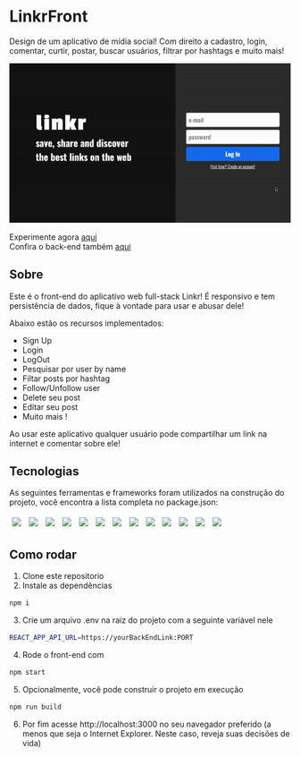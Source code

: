 # LinkrFront

Design de um aplicativo de mídia social! Com direito a cadastro, login, comentar, curtir, postar, buscar usuários, filtrar por hashtags e muito mais!

<img src="./src/styles/gif.gif" />

Experimente agora [aqui](https://linkr-iota.vercel.app) <br/>
Confira o back-end também [aqui](https://github.com/taisoliva/linkrAPI)

## Sobre

Este é o front-end do aplicativo web full-stack Linkr! É responsivo e tem persistência de dados, fique à vontade para usar e abusar dele!

Abaixo estão os recursos implementados:

- Sign Up
- Login
- LogOut
- Pesquisar por user by name
- Filtar posts por hashtag
- Follow/Unfollow user
- Delete seu post
- Editar seu post
- Muito mais !
  
Ao usar este aplicativo qualquer usuário pode compartilhar um link na internet e comentar sobre ele!

## Tecnologias
As seguintes ferramentas e frameworks foram utilizados na construção do projeto, você encontra a lista completa no package.json:<br>
<p>
  <img style='margin: 5px;' src='https://img.shields.io/badge/styled-components%20-%2320232a.svg?&style=for-the-badge&color=b8679e&logo=styled-components&logoColor=%3a3a3a'>
  <img style='margin: 5px;' src='https://img.shields.io/badge/axios%20-%2320232a.svg?&style=for-the-badge&color=informational'>
  <img style='margin: 5px;' src="https://img.shields.io/badge/react-app%20-%2320232a.svg?&style=for-the-badge&color=60ddf9&logo=react&logoColor=%2361DAFB"/>
  <img style='margin: 5px;' src="https://img.shields.io/badge/react_route%20-%2320232a.svg?&style=for-the-badge&logo=react&logoColor=%2361DAFB"/>
  <img style='margin: 5px;' src="https://img.shields.io/badge/html5-%23E34F26.svg?style=for-the-badge&logo=html5&logoColor=white"/>
  <img style='margin: 5px;' src="https://img.shields.io/badge/javascript-%23323330.svg?style=for-the-badge&logo=javascript&logoColor=%23F7DF1E"/>
  <img style='margin: 5px;' src="https://img.shields.io/badge/markdown-%23000000.svg?style=for-the-badge&logo=markdown&logoColor=white"/>
  <img style='margin: 5px;' src="https://img.shields.io/badge/css3-%231572B6.svg?style=for-the-badge&logo=css3&logoColor=white"/>
  <img style='margin: 5px;' src="https://img.shields.io/badge/NPM-%23CB3837.svg?style=for-the-badge&logo=npm&logoColor=white"/>
  <img style='margin: 5px;' src="https://img.shields.io/badge/webpack-%238DD6F9.svg?style=for-the-badge&logo=webpack&logoColor=black"/>
  <img style='margin: 5px;' src="https://img.shields.io/badge/Vercel-000000.svg?style=for-the-badge&logo=Vercel&logoColor=white"/>
  <img style='margin: 5px;' src="https://img.shields.io/badge/ESLint-4B3263?style=for-the-badge&logo=eslint&logoColor=white"/>
  <img style='margin: 5px;' src="https://img.shields.io/badge/Prettier-F7B93E.svg?style=for-the-badge&logo=Prettier&logoColor=black"/>
  
</p>

## Como rodar

1. Clone este repositorio 
2. Instale as dependências
```bash
npm i
```
3. Crie um arquivo .env na raiz do projeto com a seguinte variável nele
```bash
REACT_APP_API_URL=https://yourBackEndLink:PORT
```
4. Rode o front-end com
```bash
npm start
```
5. Opcionalmente, você pode construir o projeto em execução
```bash
npm run build
```
6. Por fim acesse http://localhost:3000 no seu navegador preferido (a menos que seja o Internet Explorer. Neste caso, reveja suas decisões de vida)
